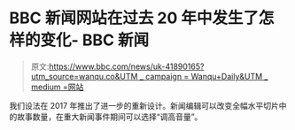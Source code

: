 # BBC 新闻网站在过去 20 年中发生了怎样的变化- BBC 新闻

> 原文:[https://www.bbc.com/news/uk-41890165?utm_source=wanqu.co&UTM _ campaign = Wanqu+Daily&UTM _ medium =网站](https://www.bbc.com/news/uk-41890165?utm_source=wanqu.co&utm_campaign=Wanqu+Daily&utm_medium=website)

我们设法在 2017 年推出了进一步的重新设计。新闻编辑可以改变全幅水平切片中的故事数量，在重大新闻事件期间可以选择“调高音量”。
